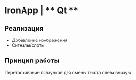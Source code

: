 # IronApp | ** Qt **

## Реализация

- Добавление изображения
- Сигналы/слоты

 
## Принцип работы 

Перетаскивание ползунков для смены текста слева внизую
